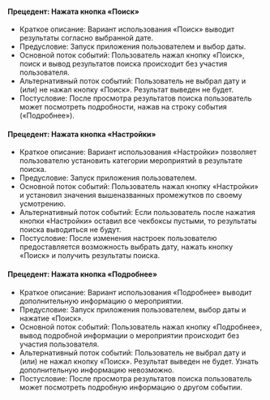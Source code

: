#### Прецедент: Нажата кнопка «Поиск»
- Краткое описание: Вариант использования «Поиск» выводит результаты согласно выбранной дате.
- Предусловие: Запуск приложения пользователем и выбор даты.
- Основной поток событий: Пользователь нажал кнопку «Поиск», поиск и вывод результатов поиска происходит без участия пользователя.
- Альтернативный поток событий: Пользователь не выбрал дату и (или) не нажал кнопку «Поиск». Результат выведен не будет.
- Постусловие: После просмотра результатов поиска пользователь может посмотреть подробности, нажав на строку события («Подробнее»).
#### Прецедент: Нажата кнопка «Настройки»
- Краткое описание: Вариант использования «Настройки» позволяет пользователю установить категории мероприятий в результате поиска.
- Предусловие: Запуск приложения пользователем.
- Основной поток событий: Пользователь нажал кнопку «Настройки» и установил значения вышеназванных промежутков по своему усмотрению.
- Альтернативный поток событий: Если пользователь после нажатия кнопки «Настройки» оставил все чекбоксы пустыми, то результаты поиска выводиться не будут. 
- Постусловие: После изменения настроек пользователю предоставляется возможность выбрать дату, нажать кнопку «Поиск» и получить результаты поиска.
#### Прецедент: Нажата кнопка «Подробнее»
- Краткое описание: Вариант использования «Подробнее» выводит дополнительную информацию о мероприятии.
- Предусловие: Запуск приложения пользователем, выбор даты и нажатие «Поиск».
- Основной поток событий: Пользователь нажал кнопку «Подробнее», вывод подробной информации о мероприятии происходит без участия пользователя.
- Альтернативный поток событий: Пользователь не выбрал дату и (или) не нажал кнопку «Поиск». Результат выведен не будет. Узнать дополнительную информацию невозможно.
- Постусловие: После просмотра результатов поиска пользователь может посмотреть подробную информацию о другом событии.


